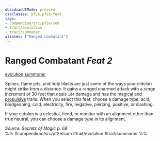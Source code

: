 ```yaml
---
obsidianUIMode: preview
cssclasses: pf2e,pf2e-feat
tags:
- compendium/src/pf2e/som
- trait/evolution
- trait/summoner
aliases: ["Ranged Combatant"]
---
```

# Ranged Combatant  *Feat 2*  
[evolution](rules/traits/evolution-som.md "Evolution Feat Trait")  [summoner](rules/traits/summoner-som.md "Summoner Class Trait")  


Spines, flame jets, and holy blasts are just some of the ways your eidolon might strike from a distance. It gains a ranged unarmed attack with a range increment of 30 feet that deals `1d4` damage and has the [magical](rules/traits/magical.md "Magical Item Trait") and [propulsive](rules/traits/propulsive.md "Propulsive Weapon Trait") traits. When you select this feat, choose a damage type: acid, bludgeoning, cold, electricity, fire, negative, piercing, positive, or slashing.

If your eidolon is a celestial, fiend, or monitor with an alignment other than true neutral, you can choose a damage type in its alignment.

*Source: Secrets of Magic p. 68*  
%% #compendium/src/pf2e/som #trait/evolution #trait/summoner %%